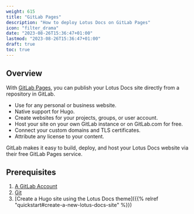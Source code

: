 ```yaml
---
weight: 615
title: "GitLab Pages"
description: "How to deploy Lotus Docs on GitLab Pages"
icon: "filter_drama"
date: "2023-08-26T15:36:47+01:00"
lastmod: "2023-08-26T15:36:47+01:00"
draft: true
toc: true
---
```


## Overview

With [GitLab Pages](https://docs.gitlab.com/ee/user/project/pages/), you can publish your Lotus Docs site directly from a repository in GitLab.

- Use for any personal or business website.
- Native support for Hugo.
- Create websites for your projects, groups, or user account.
- Host your site on your own GitLab instance or on GitLab.com for free.
- Connect your custom domains and TLS certificates.
- Attribute any license to your content.

GitLab makes it easy to build, deploy, and host your Lotus Docs website via their free GitLab Pages service.

## Prerequisites

1. [A GitLab Account](https://gitlab.com/users/sign_in)
2. [Git](https://git-scm.com/book/en/v2/Getting-Started-Installing-Git)
3. [Create a Hugo site using the Lotus Docs theme]({{% relref "quickstart#create-a-new-lotus-docs-site" %}})